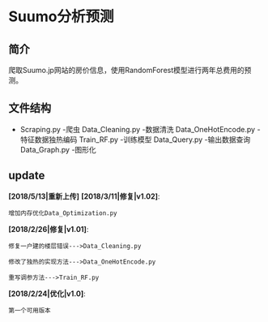 # Suumo分析预测
## 简介
爬取Suumo.jp网站的房价信息，使用RandomForest模型进行两年总费用的预测。
## 文件结构
- Scraping.py			-爬虫
	 Data_Cleaning.py		-数据清洗
	 Data_OneHotEncode.py	-特征数据独热编码
	 Train_RF.py			-训练模型
	 Data_Query.py			-输出数据查询
	 Data_Graph.py			-图形化
## update
**[2018/5/13|重新上传]**
**[2018/3/11|修复|v1.02]**:
	
	增加内存优化Data_Optimization.py

**[2018/2/26|修复|v1.01]**:

	修复一户建的楼层错误--->Data_Cleaning.py
	
	修改了独热的实现方法--->Data_OneHotEncode.py
	
	重写调参方法--->Train_RF.py

**[2018/2/24|优化|v1.0]**:

	第一个可用版本